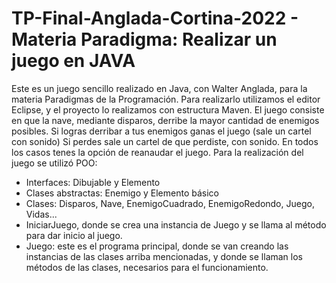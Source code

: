 # TP-Final-Anglada-Cortina-2022 - Materia Paradigma: Realizar un juego en JAVA
Este es un juego sencillo realizado en Java, con Walter Anglada, para la materia Paradigmas de la Programación. 
Para realizarlo utilizamos el editor Eclipse, y el proyecto lo realizamos con estructura Maven.
El juego consiste en que la nave, mediante disparos, derribe la mayor cantidad de enemigos posibles.
Si logras derribar a tus enemigos ganas el juego (sale un cartel con sonido)
Si perdes sale un cartel de que perdiste, con sonido. 
En todos los casos tenes la opción de reanaudar el juego. 
Para la realización del juego se utilizó POO: 
- Interfaces: Dibujable y Elemento
- Clases abstractas: Enemigo y Elemento básico
- Clases: Disparos, Nave, EnemigoCuadrado, EnemigoRedondo, Juego, Vidas...
- IniciarJuego, donde se crea una instancia de Juego y se llama al método para dar inicio al juego.
- Juego: este es el programa principal, donde se van creando las instancias de las clases arriba mencionadas, y donde se llaman los métodos de las clases, necesarios para el funcionamiento.

  
